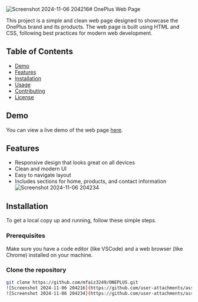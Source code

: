 ![Screenshot 2024-11-06 204216](https://github.com/user-attachments/assets/fec75cfb-bd7a-4b36-a8a1-f73ee8ff9330)# OnePlus Web Page

This project is a simple and clean web page designed to showcase the OnePlus brand and its products. The web page is built using HTML and CSS, following best practices for modern web development.

## Table of Contents

- [Demo](#demo)
- [Features](#features)
- [Installation](#installation)
- [Usage](#usage)
- [Contributing](#contributing)
- [License](#license)

## Demo

You can view a live demo of the web page [here](#).

## Features

- Responsive design that looks great on all devices
- Clean and modern UI
- Easy to navigate layout
- Includes sections for home, products, and contact information
![Screenshot 2024-11-06 204234](https://github.com/user-attachments/assets/565b5de9-dc3d-4fcc-b879-e71fbd91a92c)

## Installation

To get a local copy up and running, follow these simple steps.

### Prerequisites

Make sure you have a code editor (like VSCode) and a web browser (like Chrome) installed on your machine.

### Clone the repository

```bash
git clone https://github.com/mfaiz3249/ONEPLUS.git
![Screenshot 2024-11-06 204216](https://github.com/user-attachments/assets/a274b5ab-9fbb-4a31-b65a-72ab28b62a60)
![Screenshot 2024-11-06 204234](https://github.com/user-attachments/assets/e9d61866-8010-4d3f-9eb9-4a87c640352b)
